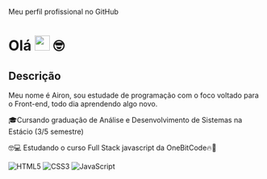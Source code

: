 Meu perfil profissional no GitHub

# Olá <img src="https://media.giphy.com/media/hvRJCLFzcasrR4ia7z/giphy.gif" width="30"> 🤓

## Descrição

Meu nome é Airon, sou estudade de programação com o foco voltado para o Front-end, todo dia aprendendo algo novo.

🎓Cursando graduação de Análise e Desenvolvimento de Sistemas na Estácio (3/5 semestre)

🤓💻 Estudando o curso Full Stack javascript da OneBitCode🔥🤘

![HTML5](https://img.shields.io/badge/-HTML5-232323?style=flat&labelColor=E34F26&logo=html5&logoColor=ffffff)
![CSS3](https://img.shields.io/badge/-CSS3-232323?style=flat&labelColor=1572B6&logo=css3&logoColor=ffffff)
![JavaScript](https://img.shields.io/badge/-JavaScript-232323?style=flat&labelColor=000000&logo=javascript&logoColor=F7DF1E)
